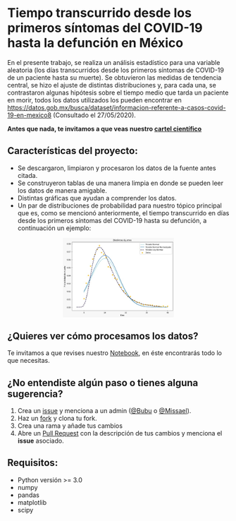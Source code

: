 # Tiempo transcurrido desde los primeros síntomas del COVID-19 hasta la defunción en México

En el presente trabajo, se realiza un análisis estadístico para una variable aleatoria (los días transcurridos desde los primeros síntomas de COVID-19 de un paciente hasta su muerte). Se obtuvieron las medidas de tendencia central, se hizo el ajuste de distintas distribuciones y, para cada una, se contrastaron algunas hipótesis sobre el tiempo medio que tarda un paciente en morir, todos los datos utilizados los pueden encontrar en https://datos.gob.mx/busca/dataset/informacion-referente-a-casos-covid-19-en-mexico8  (Consultado el 27/05/2020).

**Antes que nada, te invitamos a que veas nuestro [cartel científico](./Cartel_Informativo.pdf)**
## Características del proyecto:
- Se descargaron, limpiaron y procesaron los datos de la fuente antes citada.
- Se construyeron tablas de una manera limpia en donde se pueden leer los datos de manera amigable.
- Distintas gráficas que ayudan a comprender los datos.
- Un par de distribuciones de probabilidad para nuestro tópico principal que es, como se mencionó anteriormente, el tiempo transcurrido en días desde los primeros síntomas del COVID-19 hasta su defunción, a continuación un ejemplo:

<img src="./Graficos/Distintos_ajustes_para_un_data.jpg" alt="drawing" width="300" style="display: block;
  margin-left: auto;
  margin-right: auto;
  width: 50%;"/>

## ¿Quieres ver cómo procesamos los datos?

Te invitamos a que revises nuestro [Notebook](https://github.com/GabrielMissael/Covid_probabilidad/blob/master/Analisis_de_datos.ipynb), en éste encontrarás todo lo que necesitas.


## ¿No entendiste algún paso o tienes alguna sugerencia?
1. Crea un [issue](https://help.github.com/en/github/managing-your-work-on-github/creating-an-issue) y menciona a un admin ([@Bubu](https://github.com/BubuDavid) o [@Missael](https://github.com/GabrielMissael)).
2. Haz un [fork](https://help.github.com/en/github/getting-started-with-github/fork-a-repo) y clona tu fork.
3. Crea una rama y añade tus cambios
4. Abre un [Pull Request](https://opensource.com/article/19/7/create-pull-request-github) con la descripción de tus cambios y menciona el **issue** asociado.

## Requisitos:
- Python versión >= 3.0
- numpy
- pandas
- matplotlib
- scipy